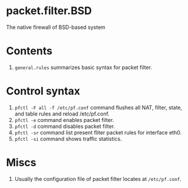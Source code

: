 # packet.filter.BSD
The native firewall of BSD-based system

# Contents
1) `general.rules` summarizes basic syntax for packet filter.

# Control syntax
1) `pfctl -F all -f /etc/pf.conf` command flushes all NAT, filter, state, and table rules and reload /etc/pf.conf.
2) `pfctl -e` command enables packet filter.
3) `pfctl -d` command disables packet filter.
4) `pfctl -sr` command list present fliter packet rules for interface eth0.
5) `pfctl -si` command shows traffic statistics.

# Miscs
1) Usually the configuration file of packet filter locates at `/etc/pf.conf`.
